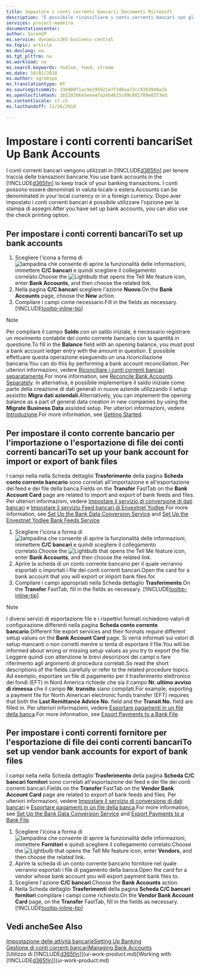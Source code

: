 ```yaml
---
title: Impostare i conti correnti bancari| Documenti Microsoft
description: "È possibile riconciliare i conti correnti bancari con gli estratti conto della banca."
services: project-madeira
documentationcenter: 
author: SorenGP
ms.service: dynamics365-business-central
ms.topic: article
ms.devlang: na
ms.tgt_pltfrm: na
ms.workload: na
ms.search.keywords: Yodlee, feed, stream
ms.date: 10/01/2018
ms.author: sgroespe
ms.translationtype: HT
ms.sourcegitcommit: 33b900f1ac9e295921e7f3d6ea72cc93939d8a1b
ms.openlocfilehash: 3b52026643eee4fa2eb4625c99c881789e0373ed
ms.contentlocale: it-ch
ms.lasthandoff: 11/26/2018

---
```

# <a name="set-up-bank-accounts"></a><span data-ttu-id="aa0bd-103">Impostare i conti correnti bancari</span><span class="sxs-lookup"><span data-stu-id="aa0bd-103">Set Up Bank Accounts</span></span>
<span data-ttu-id="aa0bd-104">I conti correnti bancari vengono utilizzati in [!INCLUDE[d365fin](includes/d365fin_md.md)] per tenere traccia delle transazioni bancarie.</span><span class="sxs-lookup"><span data-stu-id="aa0bd-104">You use bank accounts in the [!INCLUDE[d365fin](includes/d365fin_md.md)] to keep track of your banking transactions.</span></span> <span data-ttu-id="aa0bd-105">I conti possono essere denominati in valuta locale o estera.</span><span class="sxs-lookup"><span data-stu-id="aa0bd-105">Accounts can be denominated in your local currency or in a foreign currency.</span></span> <span data-ttu-id="aa0bd-106">Dopo aver impostato i conti correnti bancari è possibile utilizzare l'opzione per la stampa di assegni.</span><span class="sxs-lookup"><span data-stu-id="aa0bd-106">After you have set up bank accounts, you can also use the check printing option.</span></span>

## <a name="to-set-up-bank-accounts"></a><span data-ttu-id="aa0bd-107">Per impostare i conti correnti bancari</span><span class="sxs-lookup"><span data-stu-id="aa0bd-107">To set up bank accounts</span></span>
1. <span data-ttu-id="aa0bd-108">Scegliere l'icona a forma di ![lampadina che consente di aprire la funzionalità delle informazioni](media/ui-search/search_small.png "Informazioni sull'operazione che si desidera eseguire"), immettere **C/C bancari** e quindi scegliere il collegamento correlato.</span><span class="sxs-lookup"><span data-stu-id="aa0bd-108">Choose the ![Lightbulb that opens the Tell Me feature](media/ui-search/search_small.png "Tell me what you want to do") icon, enter **Bank Accounts**, and then choose the related link.</span></span>
2. <span data-ttu-id="aa0bd-109">Nella pagina **C/C bancari** scegliere l'azione **Nuovo**.</span><span class="sxs-lookup"><span data-stu-id="aa0bd-109">On the **Bank Accounts** page, choose the **New** action.</span></span>
3. <span data-ttu-id="aa0bd-110">Compilare i campi come necessario.</span><span class="sxs-lookup"><span data-stu-id="aa0bd-110">Fill in the fields as necessary.</span></span> [!INCLUDE[tooltip-inline-tip](includes/tooltip-inline-tip_md.md)]

> [!NOTE]
> <span data-ttu-id="aa0bd-111">Per compilare il campo **Saldo** con un saldo iniziale, è necessario registrare un movimento contabile del conto corrente bancario con la quantità in questione.</span><span class="sxs-lookup"><span data-stu-id="aa0bd-111">To fill in the **Balance** field with an opening balance, you must post a bank account ledger entry with the amount in question.</span></span> <span data-ttu-id="aa0bd-112">È possibile effettuare questa operazione eseguendo un una riconciliazione bancaria.</span><span class="sxs-lookup"><span data-stu-id="aa0bd-112">You can do this by performing a bank account reconciliation.</span></span> <span data-ttu-id="aa0bd-113">Per ulteriori informazioni, vedere [Riconciliare i conti correnti bancari separatamente](bank-how-reconcile-bank-accounts-separately.md).</span><span class="sxs-lookup"><span data-stu-id="aa0bd-113">For more information, see [Reconcile Bank Accounts Separately](bank-how-reconcile-bank-accounts-separately.md).</span></span> <span data-ttu-id="aa0bd-114">In alternativa, è possibile implementare il saldo iniziale come parte della creazione di dati generali in nuove aziende utilizzando il setup assistito **Migra dati aziendali**.</span><span class="sxs-lookup"><span data-stu-id="aa0bd-114">Alternatively, you can implement the opening balance as a part of general data creation in new companies by using the **Migrate Business Data** assisted setup.</span></span> <span data-ttu-id="aa0bd-115">Per ulteriori informazioni, vedere [Introduzione](product-get-started.md).</span><span class="sxs-lookup"><span data-stu-id="aa0bd-115">For more information, see [Getting Started](product-get-started.md).</span></span>

## <a name="to-set-up-your-bank-account-for-import-or-export-of-bank-files"></a><span data-ttu-id="aa0bd-116">Per impostare il conto corrente bancario per l'importazione o l'esportazione di file dei conti correnti bancari</span><span class="sxs-lookup"><span data-stu-id="aa0bd-116">To set up your bank account for import or export of bank files</span></span>
<span data-ttu-id="aa0bd-117">I campi nella nella Scheda dettaglio **Trasferimento** della pagina **Scheda conto corrente bancario** sono correlati all'importazione e all'esportazione dei feed e dei file della banca.</span><span class="sxs-lookup"><span data-stu-id="aa0bd-117">Fields on the **Transfer** FastTab on the **Bank Account Card** page are related to import and export of bank feeds and files.</span></span> <span data-ttu-id="aa0bd-118">Per ulteriori informazioni, vedere [Impostare il servizio di conversione di dati bancari](bank-how-setup-bank-data-conversion-service.md) e [Impostare il servizio Feed bancari di Envestnet Yodlee](bank-how-setup-bank-statement-service.md).</span><span class="sxs-lookup"><span data-stu-id="aa0bd-118">For more information, see [Set Up the Bank Data Conversion Service](bank-how-setup-bank-data-conversion-service.md) and [Set Up the Envestnet Yodlee Bank Feeds Service](bank-how-setup-bank-statement-service.md).</span></span>

1. <span data-ttu-id="aa0bd-119">Scegliere l'icona a forma di ![lampadina che consente di aprire la funzionalità delle informazioni](media/ui-search/search_small.png "Informazioni sull'operazione che si desidera eseguire"), immettere **C/C bancari** e quindi scegliere il collegamento correlato.</span><span class="sxs-lookup"><span data-stu-id="aa0bd-119">Choose the ![Lightbulb that opens the Tell Me feature](media/ui-search/search_small.png "Tell me what you want to do") icon, enter **Bank Accounts**, and then choose the related link.</span></span>
2. <span data-ttu-id="aa0bd-120">Aprire la scheda di un conto corrente bancario per il quale verranno esportati o importati i file dei conti correnti bancari.</span><span class="sxs-lookup"><span data-stu-id="aa0bd-120">Open the card for a bank account that you will export or import bank files for.</span></span>
3. <span data-ttu-id="aa0bd-121">Compilare i campi appropriati nella Scheda dettaglio **Trasferimento**.</span><span class="sxs-lookup"><span data-stu-id="aa0bd-121">On the **Transfer** FastTab, fill in the fields as necessary.</span></span> [!INCLUDE[tooltip-inline-tip](includes/tooltip-inline-tip_md.md)]

> [!NOTE]  
>   <span data-ttu-id="aa0bd-122">I diversi servizi di esportazione file e i rispettivi formati richiedono valori di configurazione differenti nella pagina **Scheda conto corrente bancario**.</span><span class="sxs-lookup"><span data-stu-id="aa0bd-122">Different file export services and their formats require different setup values on the **Bank Account Card** page.</span></span> <span data-ttu-id="aa0bd-123">Si verrà informati sui valori di setup mancanti o non corretti mentre si tenta di esportare il file.</span><span class="sxs-lookup"><span data-stu-id="aa0bd-123">You will be informed about wrong or missing setup values as you try to export the file.</span></span> <span data-ttu-id="aa0bd-124">Leggere quindi con attenzione le brevi descrizioni dei campi o fare riferimento agli argomenti di procedura correlati.</span><span class="sxs-lookup"><span data-stu-id="aa0bd-124">So read the short descriptions of the fields carefully or refer to the related procedure topics.</span></span> <span data-ttu-id="aa0bd-125">Ad esempio, esportare un file di pagamento per il trasferimento elettronico dei fondi (EFT) in Nord America richiede che sia il campo **Nr. ultimo avviso di rimessa** che il campo **Nr. transito** siano compilati.</span><span class="sxs-lookup"><span data-stu-id="aa0bd-125">For example, exporting a payment file for North American electronic funds transfer (EFT) requires that both the **Last Remittance Advice No.** field and the **Transit No.** field are filled in.</span></span> <span data-ttu-id="aa0bd-126">Per ulteriori informazioni, vedere [Esportare pagamenti in un file della banca](payables-how-export-payments-bank-file.md).</span><span class="sxs-lookup"><span data-stu-id="aa0bd-126">For more information, see [Export Payments to a Bank File](payables-how-export-payments-bank-file.md).</span></span>

## <a name="to-set-up-vendor-bank-accounts-for-export-of-bank-files"></a><span data-ttu-id="aa0bd-127">Per impostare i conti correnti fornitore per l'esportazione di file dei conti correnti bancari</span><span class="sxs-lookup"><span data-stu-id="aa0bd-127">To set up vendor bank accounts for export of bank files</span></span>
<span data-ttu-id="aa0bd-128">I campi nella nella Scheda dettaglio **Trasferimento** della pagina **Scheda C/C bancari fornitori** sono correlati all'esportazione dei feed e dei file dei conti correnti bancari.</span><span class="sxs-lookup"><span data-stu-id="aa0bd-128">Fields on the **Transfer** FastTab on the **Vendor Bank Account Card** page are related to export of bank feeds and files.</span></span> <span data-ttu-id="aa0bd-129">Per ulteriori informazioni, vedere [Impostare il servizio di conversione di dati bancari](bank-how-setup-bank-data-conversion-service.md) e [Esportare pagamenti in un file della banca](payables-how-export-payments-bank-file.md).</span><span class="sxs-lookup"><span data-stu-id="aa0bd-129">For more information, see [Set Up the Bank Data Conversion Service](bank-how-setup-bank-data-conversion-service.md) and [Export Payments to a Bank File](payables-how-export-payments-bank-file.md).</span></span>

1. <span data-ttu-id="aa0bd-130">Scegliere l'icona a forma di ![lampadina che consente di aprire la funzionalità delle informazioni](media/ui-search/search_small.png "Informazioni sull'operazione che si desidera eseguire"), immettere **Fornitori** e quindi scegliere il collegamento correlato.</span><span class="sxs-lookup"><span data-stu-id="aa0bd-130">Choose the ![Lightbulb that opens the Tell Me feature](media/ui-search/search_small.png "Tell me what you want to do") icon, enter **Vendors**, and then choose the related link.</span></span>
2. <span data-ttu-id="aa0bd-131">Aprire la scheda di un conto corrente bancario fornitore nel quale verranno esportati i file di pagamento della banca.</span><span class="sxs-lookup"><span data-stu-id="aa0bd-131">Open the card for a vendor whose bank account you will export payment bank files to.</span></span>
3. <span data-ttu-id="aa0bd-132">Scegliere l'azione **C/C bancari**.</span><span class="sxs-lookup"><span data-stu-id="aa0bd-132">Choose the **Bank Accounts** action.</span></span>
3. <span data-ttu-id="aa0bd-133">Nella Scheda dettaglio **Trasferimenti** della pagina **Scheda C/C bancari fornitori** compilare i campi come richiesto.</span><span class="sxs-lookup"><span data-stu-id="aa0bd-133">On the **Vendor Bank Account Card** page, on the **Transfer** FastTab, fill in the fields as necessary.</span></span> [!INCLUDE[tooltip-inline-tip](includes/tooltip-inline-tip_md.md)]

## <a name="see-also"></a><span data-ttu-id="aa0bd-134">Vedi anche</span><span class="sxs-lookup"><span data-stu-id="aa0bd-134">See Also</span></span>
[<span data-ttu-id="aa0bd-135">Impostazione delle attività bancarie</span><span class="sxs-lookup"><span data-stu-id="aa0bd-135">Setting Up Banking</span></span>](bank-setup-banking.md)  
[<span data-ttu-id="aa0bd-136">Gestione di conti correnti bancari</span><span class="sxs-lookup"><span data-stu-id="aa0bd-136">Managing Bank Accounts</span></span>](bank-manage-bank-accounts.md)  
<span data-ttu-id="aa0bd-137">[Utilizzo di [!INCLUDE[d365fin](includes/d365fin_md.md)]](ui-work-product.md)</span><span class="sxs-lookup"><span data-stu-id="aa0bd-137">[Working with [!INCLUDE[d365fin](includes/d365fin_md.md)]](ui-work-product.md)</span></span>

